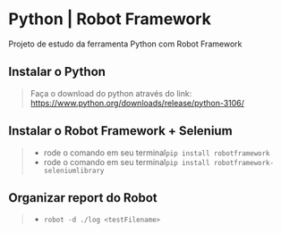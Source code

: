 # Python | Robot Framework
Projeto de estudo da ferramenta Python com Robot Framework

## Instalar o Python
> Faça o download do python através do link: https://www.python.org/downloads/release/python-3106/

## Instalar o Robot Framework + Selenium
> - rode o comando em seu terminal`pip install robotframework`
> - rode o comando em seu terminal`pip install robotframework-seleniumlibrary`

## Organizar report do Robot
> - `robot -d ./log <testFilename>`
